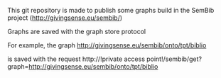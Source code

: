 This git repository is made to publish some graphs build in the SemBib project
(http://givingsense.eu/sembib/)

Graphs are saved with the graph store protocol

For example, the graph
http://givingsense.eu/sembib/onto/tpt/biblio

is saved with the request
http://!private access point!/sembib/get?graph=http://givingsense.eu/sembib/onto/tpt/biblio